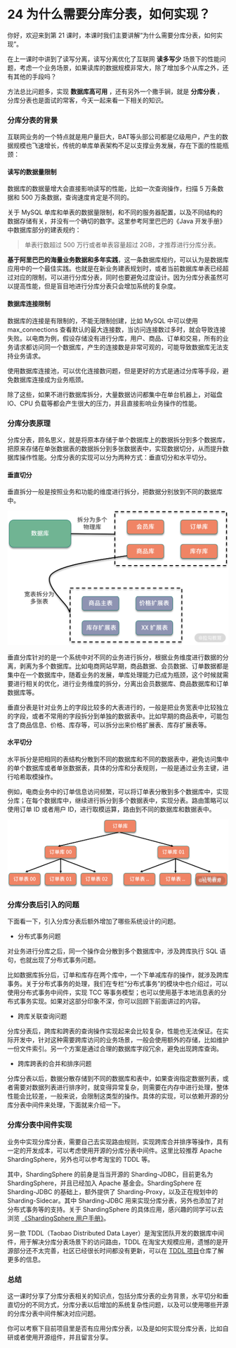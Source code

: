 24 为什么需要分库分表，如何实现？
==================

你好，欢迎来到第 21 课时，本课时我们主要讲解“为什么需要分库分表，如何实现”。

在上一课时中讲到了读写分离，读写分离优化了互联网 **读多写少** 场景下的性能问题，考虑一个业务场景，如果读库的数据规模非常大，除了增加多个从库之外，还有其他的手段吗？

方法总比问题多，实现 **数据库高可用** ，还有另外一个撒手锏，就是 **分库分表** ，分库分表也是面试的常客，今天一起来看一下相关的知识。

### 分库分表的背景

互联网业务的一个特点就是用户量巨大，BAT等头部公司都是亿级用户，产生的数据规模也飞速增长，传统的单库单表架构不足以支撑业务发展，存在下面的性能瓶颈：

#### 读写的数据量限制

数据库的数据量增大会直接影响读写的性能，比如一次查询操作，扫描 5 万条数据和 500 万条数据，查询速度肯定是不同的。

关于 MySQL 单库和单表的数据量限制，和不同的服务器配置，以及不同结构的数据存储有关，并没有一个确切的数字。这里参考阿里巴巴的《Java 开发手册》中数据库部分的建表规约：

> 单表行数超过 500 万行或者单表容量超过 2GB，才推荐进行分库分表。

**基于阿里巴巴的海量业务数据和多年实践**，这一条数据库规约，可以认为是数据库应用中的一个最佳实践。也就是在新业务建表规划时，或者当前数据库单表已经超过对应的限制，可以进行分库分表，同时也要避免过度设计。因为分库分表虽然可以提高性能，但是盲目地进行分库分表只会增加系统的复杂度。

#### 数据库连接限制

数据库的连接是有限制的，不能无限制创建，比如 MySQL 中可以使用 max\_connections 查看默认的最大连接数，当访问连接数过多时，就会导致连接失败。以电商为例，假设存储没有进行分库，用户、商品、订单和交易，所有的业务请求都访问同一个数据库，产生的连接数是非常可观的，可能导致数据库无法支持业务请求。

使用数据库连接池，可以优化连接数问题，但是更好的方式是通过分库等手段，避免数据库连接成为业务瓶颈。

除了这些，如果不进行数据库拆分，大量数据访问都集中在单台机器上，对磁盘 IO、CPU 负载等都会产生很大的压力，并且直接影响业务操作的性能。

### 分库分表原理

分库分表，顾名思义，就是将原本存储于单个数据库上的数据拆分到多个数据库，把原来存储在单张数据表的数据拆分到多张数据表中，实现数据切分，从而提升数据库操作性能。分库分表的实现可以分为两种方式：垂直切分和水平切分。

#### 垂直切分

垂直拆分一般是按照业务和功能的维度进行拆分，把数据分别放到不同的数据库中。

![image](assets/Ciqc1F7onEiAcwueAAGIv7uY_54711.png)

垂直分库针对的是一个系统中对不同的业务进行拆分，根据业务维度进行数据的分离，剥离为多个数据库。比如电商网站早期，商品数据、会员数据、订单数据都是集中在一个数据库中，随着业务的发展，单库处理能力已成为瓶颈，这个时候就需要进行相关的优化，进行业务维度的拆分，分离出会员数据库、商品数据库和订单数据库等。

垂直分表是针对业务上的字段比较多的大表进行的，一般是把业务宽表中比较独立的字段，或者不常用的字段拆分到单独的数据表中。比如早期的商品表中，可能包含了商品信息、价格、库存等，可以拆分出来价格扩展表、库存扩展表等。

#### 水平切分

水平拆分是把相同的表结构分散到不同的数据库和不同的数据表中，避免访问集中的单个数据库或者单张数据表，具体的分库和分表规则，一般是通过业务主键，进行哈希取模操作。

例如，电商业务中的订单信息访问频繁，可以将订单表分散到多个数据库中，实现分库；在每个数据库中，继续进行拆分到多个数据表中，实现分表。路由策略可以使用订单 ID 或者用户 ID，进行取模运算，路由到不同的数据库和数据表中。

![image](assets/Ciqc1F7onFiABcGeAACJyCWVUhI117.png)

### 分库分表后引入的问题

下面看一下，引入分库分表后额外增加了哪些系统设计的问题。

* 分布式事务问题

对业务进行分库之后，同一个操作会分散到多个数据库中，涉及跨库执行 SQL 语句，也就出现了分布式事务问题。

比如数据库拆分后，订单和库存在两个库中，一个下单减库存的操作，就涉及跨库事务。关于分布式事务的处理，我们在专栏“分布式事务”的模块中也介绍过，可以使用分布式事务中间件，实现 TCC 等事务模型；也可以使用基于本地消息表的分布式事务实现。如果对这部分印象不深，你可以回顾下前面讲过的内容。

* 跨库关联查询问题

分库分表后，跨库和跨表的查询操作实现起来会比较复杂，性能也无法保证。在实际开发中，针对这种需要跨库访问的业务场景，一般会使用额外的存储，比如维护一份文件索引。另一个方案是通过合理的数据库字段冗余，避免出现跨库查询。

* 跨库跨表的合并和排序问题

分库分表以后，数据分散存储到不同的数据库和表中，如果查询指定数据列表，或者需要对数据列表进行排序时，就变得异常复杂，则需要在内存中进行处理，整体性能会比较差，一般来说，会限制这类型的操作。具体的实现，可以依赖开源的分库分表中间件来处理，下面就来介绍一下。

### 分库分表中间件实现

业务中实现分库分表，需要自己去实现路由规则，实现跨库合并排序等操作，具有一定的开发成本，可以考虑使用开源的分库分表中间件。这里比较推荐 Apache ShardingSphere，另外也可以参考淘宝的 TDDL 等。

其中，ShardingSphere 的前身是当当开源的 Sharding-JDBC，目前更名为 ShardingSphere，并且已经加入 Apache 基金会。ShardingSphere 在 Sharding-JDBC 的基础上，额外提供了 Sharding-Proxy，以及正在规划中的 Sharding-Sidecar。其中 Sharding-JDBC 用来实现分库分表，另外也添加了对分布式事务等的支持。关于 ShardingSphere 的具体应用，感兴趣的同学可以去浏览 [《ShardingSphere 用户手册》](https://shardingsphere.apache.org/document/current/cn/overview/)。

另一款 TDDL（Taobao Distributed Data Layer）是淘宝团队开发的数据库中间件，用于解决分库分表场景下的访问路由，TDDL 在淘宝大规模应用，遗憾的是开源部分还不太完善，社区已经很长时间都没有更新，可以在 [TDDL 项目](https://github.com/alibaba/tb_tddl)仓库了解更多的信息。

### 总结

这一课时分享了分库分表相关的知识点，包括分库分表的业务背景，水平切分和垂直切分的不同方式，分库分表以后增加的系统复杂性问题，以及可以使用哪些开源的分库分表中间件解决对应问题。

你可以考察下目前项目里是否有应用分库分表，以及是如何实现分库分表，比如自研或者使用开源组件，并且留言分享。
